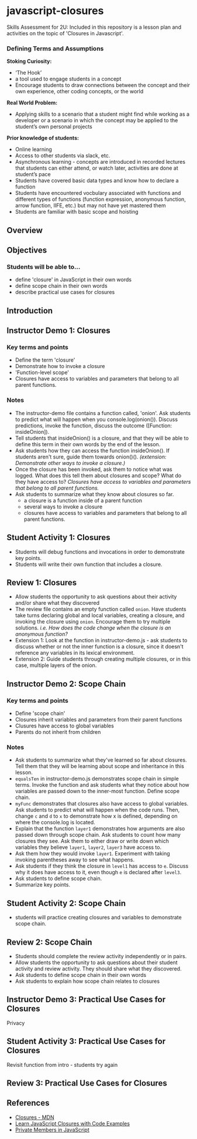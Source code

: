 # javascript-closures
Skills Assessment for 2U: Included in this repository is a lesson plan and activities on the topic of 'Closures in Javascript'.

### Defining Terms and Assumptions

__Stoking Curiosity:__
* ‘The Hook’
 * a tool used to engage students in a concept 
* Encourage students to draw connections between the concept and their own experience, other coding concepts, or the world

__Real World Problem:__
* Applying skills to a scenario that a student might find while working as a developer or a scenario in which the concept may be applied to the student’s own personal projects

__Prior knowledge of students:__
* Online learning
* Access to other students via slack, etc.
* Asynchronous learning - concepts are introduced in recorded lectures that students can either attend, or watch later, activities are done at student’s pace
* Students have covered basic data types and know how to declare a function
* Students have encountered vocbulary associated with functions and different types of functions (function expression, anonymous function, arrow function, IIFE, etc.) but may not have yet mastered them
* Students are familiar with basic scope and hoisting


## Overview


## Objectives

### Students will be able to...
* define 'closure' in JavaScript in their own words
* define scope chain in their own words
* describe practical use cases for closures

## Introduction

## Instructor Demo 1: Closures
### Key terms and points
* Define the term 'closure'
* Demonstrate how to invoke a closure
* 'Function-level scope'
* Closures have access to variables and parameters that belong to all parent functions.

### Notes
* The instructor-demo file contains a function called, 'onion'. Ask students to predict what will happen when you console.log(onion()). Discuss predictions, invoke the function, discuss the outcome ([Function: insideOnion]).
* Tell students that insideOnion() is a closure, and that they will be able to define this term in their own words by the end of the lesson.
* Ask students how they can access the function insideOnion(). If students aren't sure, guide them towards onion()().  _(extension: Demonstrate other ways to invoke a closure.)_
* Once the closure has been invoked, ask them to notice what was logged. What does this tell them about closures and scope? What do they have access to? _Closures have access to variables and parameters that belong to all parent functions._
* Ask students to summarize what they know about closures so far.
  + a closure is a function inside of a parent function
  + several ways to invoke a closure
  + closures have access to variables and parameters that belong to all parent functions.


## Student Activity 1: Closures
* Students will debug functions and invocations in order to demonstrate key points.
* Students will write their own function that includes a closure.
## Review 1: Closures
* Allow students the opportunity to ask questions about their activity and/or share what they discovered
* The review file contains an empty function called ```onion```. Have students take turns declaring global and local variables, creating a closure, and invoking the closure using ```onion```. Encourage them to try multiple solutions. _i.e. How does the code change when the closure is an anonymous function?_
* Extension 1: Look at the function in instructor-demo.js - ask students to discuss whether or not the inner function is a closure, since it doesn't reference any variables in its lexical environment.
* Extension 2: Guide students through creating multiple closures, or in this case, multiple layers of the onion. 
## Instructor Demo 2: Scope Chain

### Key terms and points
* Define 'scope chain'
* Closures inherit variables and parameters from their parent functions
* Clusures have access to global variables
* Parents do not inherit from children

### Notes
* Ask students to summarize what they've learned so far about closures. Tell them that they will be learning about scope and inheritance in this lesson.
* ```equalsTen``` in instructor-demo.js demonstrates scope chain in simple terms. Invoke the function and ask students what they notice about how variables are passed down to the inner-most function. Define scope chain.
* ```myFunc``` demonstrates that closures also have access to global variables. Ask students to predict what will happen when the code runs. Then, change ```c``` and ```d``` to ```x``` to demonstrate how x is defined, depending on where the console.log is located.
* Explain that the function ```layer1``` demonstrates how arguments are also passed down through scope chain. Ask students to count how many closures they see. Ask them to either draw or write down which variables they believe ```layer1```, ```layer2```, ```layer3``` have access to. 
* Ask them how they would invoke ```layer1```. Experiment with taking invoking parentheses away to see what happens.
* Ask students if they think the closure in ```level1``` has access to ```e```. Discuss why it does have access to it, even though ```e``` is declared after ```level3```.
* Ask students to define scope chain.
* Summarize key points.

## Student Activity 2: Scope Chain
* students will practice creating closures and variables to demonstrate scope chain.
## Review 2: Scope Chain
* Students should complete the review activity independently or in pairs.
* Allow students the opportunity to ask questions about their student activity and review activity. They should share what they discovered.
* Ask students to define scope chain in their own words
* Ask students to explain how scope chain relates to closures
## Instructor Demo 3: Practical Use Cases for Closures
Privacy
## Student Activity 3: Practical Use Cases for Closures
Revisit function from intro - students try again
## Review 3: Practical Use Cases for Closures

## References
* [Closures - MDN](https://developer.mozilla.org/en-US/docs/Web/JavaScript/Closures)
* [Learn JavaScript Closures with Code Examples
](https://www.freecodecamp.org/news/lets-learn-javascript-closures-66feb44f6a44/)
* [Private Members in JavaScript
](https://www.crockford.com/javascript/private.html)




